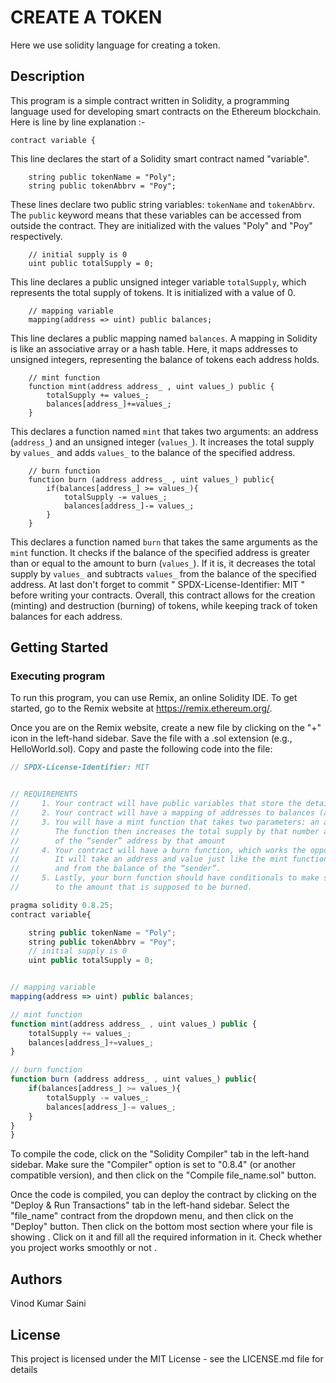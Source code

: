 # CREATE A TOKEN 

Here we use solidity language for creating a token. 


## Description

This program is a simple contract written in Solidity, a programming language used for developing smart contracts on the Ethereum blockchain. 
Here is line by line explanation :-


```solidity
contract variable {
```
This line declares the start of a Solidity smart contract named "variable".

```solidity
    string public tokenName = "Poly";
    string public tokenAbbrv = "Poy";
```
These lines declare two public string variables: `tokenName` and `tokenAbbrv`. The `public` keyword means that these variables can be accessed from outside the contract. They are initialized with the values "Poly" and "Poy" respectively.

```solidity
    // initial supply is 0
    uint public totalSupply = 0;
```
This line declares a public unsigned integer variable `totalSupply`, which represents the total supply of tokens. It is initialized with a value of 0.

```solidity
    // mapping variable 
    mapping(address => uint) public balances;
```
This line declares a public mapping named `balances`. A mapping in Solidity is like an associative array or a hash table. Here, it maps addresses to unsigned integers, representing the balance of tokens each address holds.

```solidity
    // mint function
    function mint(address address_ , uint values_) public {
        totalSupply += values_;
        balances[address_]+=values_;
    }
```
This declares a function named `mint` that takes two arguments: an address (`address_`) and an unsigned integer (`values_`). It increases the total supply by `values_` and adds `values_` to the balance of the specified address.

```solidity
    // burn function
    function burn (address address_ , uint values_) public{
        if(balances[address_] >= values_){
            totalSupply -= values_;
            balances[address_]-= values_;
        }
    }
```
This declares a function named `burn` that takes the same arguments as the `mint` function. It checks if the balance of the specified address is greater than or equal to the amount to burn (`values_`). If it is, it decreases the total supply by `values_` and subtracts `values_` from the balance of the specified address.
At last don't forget to commit "  SPDX-License-Identifier: MIT " before writing your contracts.
Overall, this contract allows for the creation (minting) and destruction (burning) of tokens, while keeping track of token balances for each address.

## Getting Started

### Executing program

To run this program, you can use Remix, an online Solidity IDE. To get started, go to the Remix website at https://remix.ethereum.org/.

Once you are on the Remix website, create a new file by clicking on the "+" icon in the left-hand sidebar. Save the file with a .sol extension (e.g., HelloWorld.sol). Copy and paste the following code into the file:

```javascript
// SPDX-License-Identifier: MIT


// REQUIREMENTS
//     1. Your contract will have public variables that store the details about your coin (Token Name, Token Abbrv., Total Supply)
//     2. Your contract will have a mapping of addresses to balances (address => uint)
//     3. You will have a mint function that takes two parameters: an address and a value. 
//        The function then increases the total supply by that number and increases the balance 
//        of the “sender” address by that amount
//     4. Your contract will have a burn function, which works the opposite of the mint function, as it will destroy tokens. 
//        It will take an address and value just like the mint functions. It will then deduct the value from the total supply 
//        and from the balance of the “sender”.
//     5. Lastly, your burn function should have conditionals to make sure the balance of "sender" is greater than or equal 
//        to the amount that is supposed to be burned.

pragma solidity 0.8.25;
contract variable{

    string public tokenName = "Poly";
    string public tokenAbbrv = "Poy";
    // initial supply is 0
    uint public totalSupply = 0;


// mapping variable 
mapping(address => uint) public balances;

// mint function
function mint(address address_ , uint values_) public {
    totalSupply += values_;
    balances[address_]+=values_;
}

// burn function
function burn (address address_ , uint values_) public{
    if(balances[address_] >= values_){
        totalSupply -= values_;
        balances[address_]-= values_;
    }
}
}
```

To compile the code, click on the "Solidity Compiler" tab in the left-hand sidebar. Make sure the "Compiler" option is set to "0.8.4" (or another compatible version), and then click on the "Compile file_name.sol" button.

Once the code is compiled, you can deploy the contract by clicking on the "Deploy & Run Transactions" tab in the left-hand sidebar. Select the "file_name" contract from the dropdown menu, and then click on the "Deploy" button.
Then click on the bottom most section where your file is showing . Click on it and fill all the required information in it. Check whether you project works smoothly or not . 

## Authors

Vinod Kumar Saini 



## License

This project is licensed under the MIT License - see the LICENSE.md file for details
